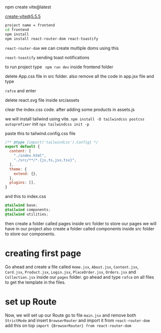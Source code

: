 
npm create vite@latest

create-vite@5.5.5
```bash
project name = frontend
cd frontend
npm install
npm install react-router-dom react-toastify
```

``` react-router-dom ``` we can create multiple doms using this

``` react-toastify ``` sending toast notifications

to run project type ``` npm run dev``` inside frontend folder

delete App.css file in src folder. also remove all the code in app.jsx file and type

``rafce`` and enter

delete react.svg file inside src/assets

clear the index.css code. 
after adding some products in assets.js

we will install tailwind using vite.
`npm install -D tailwindcss postcss autoprefixer`
init
`npx tailwindcss init -p`

paste this to tailwind.config.css file
```js
/** @type {import('tailwindcss').Config} */
export default {
  content: [
    "./index.html",
    "./src/**/*.{js,ts,jsx,tsx}",
  ],
  theme: {
    extend: {},
  },
  plugins: [],
}
```

and this to index.css
```css
@tailwind base;
@tailwind components;
@tailwind utilities;
```

then create a folder called pages inside src folder to store our pages we will have in our project
also create a folder called components inside src folder to store our components.



# creating first page 
Go ahead and create a file called `Home.jsx`, `About.jsx`, `Content.jsx`, `Card.jsx`, `Product.jsx`, `Login.jsx`, `PlaceOrder.jsx`, `Orders.jsx` and `Collection.jsx` inside our `pages` folder.
go ahead and type `rafce` on all files to get the template in the files.

# set up Route
Now, we will set up our Route
go to file `main.jsx` and remove both `StrictMode` and insert `BrowserRouter` and import it from `react-router-dom`
add this on top `import {BrowserRouter} from react-router-dom` 